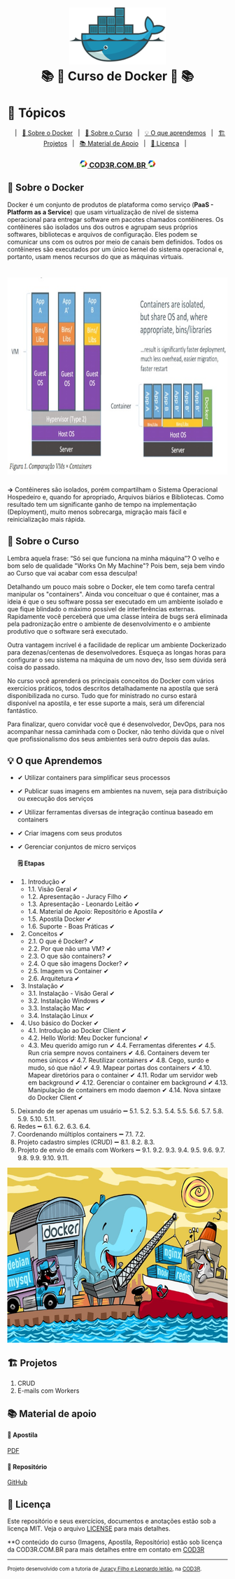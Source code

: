 <h1 align="center">
    <img alt="Docker" src="assets/docker-logo.png" height="130px" />
    <br>📚 🐳 Curso de Docker 🐳 📚<br/>
</h1>

# 📑 Tópicos
<p align="center">
    &nbsp;&nbsp;&nbsp;|&nbsp;&nbsp;&nbsp;<a href="#-sobre-o-docker">🐳 Sobre o Docker</a>&nbsp;&nbsp;&nbsp;|&nbsp;&nbsp;&nbsp;<a href="#-sobre-o-curso">📖 Sobre o Curso</a>&nbsp;&nbsp;&nbsp;|&nbsp;&nbsp;&nbsp;<a href="#-o-que-aprendemos">💡 O que aprendemos</a>&nbsp;&nbsp;&nbsp;|&nbsp;&nbsp;&nbsp;<a href="#-projetos">🏗 Projetos</a>&nbsp;&nbsp;&nbsp;|&nbsp;&nbsp;&nbsp;<a href="#-material-de-apoio">📚 Material de Apoio</a>&nbsp;&nbsp;&nbsp;|&nbsp;&nbsp;&nbsp;<a href="#-licen%C3%A7a">📜 Licença</a>&nbsp;&nbsp;&nbsp;|&nbsp;&nbsp;&nbsp;
</p>

<h3 align="center">
    <a href="https://www.cod3r.com.br/courses/docker" ><img alt="COD3R" src="assets/logo-cod3r.png" height="18px" /> COD3R.COM.BR <img alt="COD3R" src="assets/logo-cod3r.png" height="18px" /></a>
</h3>


## 🐳 Sobre o Docker

Docker é um conjunto de produtos de plataforma como serviço (<strong>PaaS - Platform as a Service</strong>) que usam virtualização de nível de sistema operacional para entregar software em pacotes chamados contêineres. Os contêineres são isolados uns dos outros e agrupam seus próprios softwares, bibliotecas e arquivos de configuração. Eles podem se comunicar uns com os outros por meio de canais bem definidos. Todos os contêineres são executados por um único kernel do sistema operacional e, portanto, usam menos recursos do que as máquinas virtuais.

<h1 align="center"> 
    <img alt="Container Vs. VM" src="assets/container-vs-vm.jpg" height="450px"/>
</h1>

**->** Contêineres são isolados, porém compartilham o Sistema Operacional Hospedeiro e, quando for apropriado, Arquivos biários e Bibliotecas. Como resultado tem um significante ganho de tempo na implementação (Deployment), muito menos sobrecarga, migração mais fácil e reinicialização mais rápida.

## 📖 Sobre o Curso

Lembra aquela frase: “Só sei que funciona na minha máquina”? O velho e bom selo de qualidade "Works On My Machine"? Pois bem, seja bem vindo ao Curso que vai acabar com essa desculpa!

Detalhando um pouco mais sobre o Docker, ele tem como tarefa central manipular os "containers". Ainda vou conceituar o que é container, mas a ideia é que o seu software possa ser executado em um ambiente isolado e que fique blindado o máximo possível de interferências externas. Rapidamente você perceberá que uma classe inteira de bugs será eliminada pela padronização entre o ambiente de desenvolvimento e o ambiente produtivo que o software será executado.

Outra vantagem incrível é a facilidade de replicar um ambiente Dockerizado para dezenas/centenas de desenvolvedores. Esqueça as longas horas para configurar o seu sistema na máquina de um novo dev, Isso sem dúvida será coisa do passado.

No curso você aprenderá os principais conceitos do Docker com vários exercícios práticos, todos descritos detalhadamente na apostila que será disponibilizada no curso. Tudo que for ministrado no curso estará disponível na apostila, e ter esse suporte a mais, será um diferencial fantástico.

Para finalizar, quero convidar você que é desenvolvedor, DevOps, para nos acompanhar nessa caminhada com o Docker, não tenho dúvida que o nível que profissionalismo dos seus ambientes será outro depois das aulas.

## 💡 O que Aprendemos

* ✔ Utilizar containers para simplificar seus processos
* ✔ Publicar suas imagens em ambientes na nuvem, seja para distribuição ou execução dos serviços
* ✔ Utilizar ferramentas diversas de integração contínua baseado em containers
* ✔ Criar imagens com seus produtos
* ✔ Gerenciar conjuntos de micro serviços

    #### 🗒 Etapas

+ 1. Introdução ✔
    + 1.1. Visão Geral ✔
    + 1.2. Apresentação - Juracy Filho ✔
    + 1.3. Apresentação - Leonardo Leitão ✔
    + 1.4. Material de Apoio: Repositório e Apostila ✔
    + 1.5. Apostila Docker ✔
    + 1.6. Suporte - Boas Práticas ✔
+ 2. Conceitos ✔
    + 2.1. O que é Docker? ✔
    + 2.2. Por que não uma VM? ✔
    + 2.3. O que são containers? ✔
    + 2.4. O que são imagens Docker? ✔
    + 2.5. Imagem vs Container ✔
    + 2.6. Arquitetura ✔     
+ 3. Instalação ✔
    + 3.1. Instalação - Visão Geral ✔
    + 3.2. Instalação Windows ✔
    + 3.3. Instalação Mac ✔
    + 3.4. Instalação Linux ✔
+ 4. Uso básico do Docker ✔
    + 4.1. Introdução ao Docker Client ✔
    + 4.2. Hello World: Meu Docker funciona! ✔
    + 4.3. Meu querido amigo run ✔
    4.4. Ferramentas diferentes ✔
    4.5. Run cria sempre novos containers ✔
    4.6. Containers devem ter nomes únicos ✔
    4.7. Reutilizar containers ✔
    4.8. Cego, surdo e mudo, só que não! ✔
    4.9. Mapear portas dos containers ✔
    4.10. Mapear diretórios para o container ✔
    4.11. Rodar um servidor web em background ✔
    4.12. Gerenciar o container em background ✔
    4.13. Manipulação de containers em modo daemon ✔
    4.14. Nova sintaxe do Docker Client ✔
5. Deixando de ser apenas um usuário ➖
    5.1.
    5.2.
    5.3.
    5.4.
    5.5.
    5.6.
    5.7.
    5.8.
    5.9.
    5.10.
    5.11.
6. Redes ➖
    6.1.
    6.2.
    6.3.
    6.4.
7. Coordenando múltiplos containers ➖
    7.1.
    7.2.
8. Projeto cadastro simples (CRUD) ➖
    8.1.
    8.2.
    8.3.
9. Projeto de envio de emails com Workers ➖
    9.1.
    9.2.
    9.3.
    9.4.
    9.5.
    9.6.
    9.7.
    9.8.
    9.9.
    9.10.
    9.11.
    

<p align="center">
    <img alt="Docker, ferramenta essencial para desenvolvedores!" src="assets/tela-docker.jpg" height="400px"/>
</p>

## 🏗 Projetos

1. CRUD
2. E-mails com Workers

## 📚 Material de apoio

#### 📔 Apostila
[PDF](docs/apostila-docker.pdf)

#### 📂 Repositório
[GitHub](https://github.com/cod3rcursos/curso-docker)


## 📜 Licença

Este repositório e seus exercícios, documentos e anotações estão sob a licença MIT. Veja o arquivo [LICENSE](LICENSE) para mais detalhes.<br />

**O conteúdo do curso (Imagens, Apostila, Repositório) estão sob licença da COD3R.COM.BR para mais detalhes entre em contato em [COD3R](https://www.cod3r.com.br/)

---

<sup>Projeto desenvolvido com a tutoria de [Juracy Filho e Leonardo leitão](https://www.cod3r.com.br/courses/docker), na [COD3R](https://www.cod3r.com.br/).</sup>
